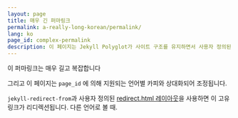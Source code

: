 ```yaml
---
layout: page
title: 매우 긴 퍼마링크
permalink: a-really-long-korean/permalink/
lang: ko
page_id: complex-permalink
description: 이 페이지는 Jekyll Polyglot가 사이트 구조를 유지하면서 사용자 정의된 영구 링크를 만들고 유지 관리하는 방법
---
```


이 퍼마링크는 매우 길고 복잡합니다

그리고 이 페이지는 `page_id` 에 의해 지원되는 언어별 카피와 상대화되어 조정됩니다.

`jekyll-redirect-from`과 사용자 정의된 [redirect.html 레이아웃](https://github.com/untra/polyglot/blob/main/site/_layouts/redirect.html)을 사용하면 이 고유 링크가 리디렉션됩니다. 다른 언어로 볼 때.